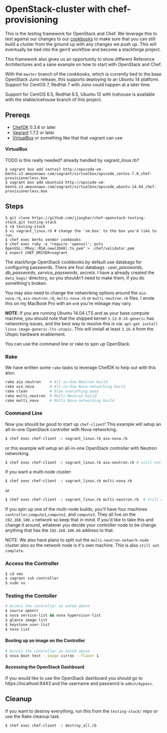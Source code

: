 # OpenStack-cluster with chef-provisioning

This is the testing framework for OpenStack and Chef. We leverage this to test against our changes to our [cookbooks](https://wiki.openstack.org/wiki/Chef/GettingStarted) to make sure
that you can still build a cluster from the ground up with any changes we push up. This will eventually be tied into the gerrit workflow
and become a stackforge project.

This framework also gives us an opportunity to show different Reference Architectures and a sane example on how to start with OpenStack and Chef.

With the `master` branch of the cookbooks, which is currently tied to the base OpenStack Juno release, this supports deploying to an Ubuntu 14 platform.  Support for CentOS 7, RedHat 7 with Juno could happen at a later time.

Support for CentOS 6.5, RedHat 6.5, Ubuntu 12 with Icehouse is available with the stable/icehouse branch of this project.

## Prereqs

- [ChefDK](https://downloads.chef.io/chef-dk/) 0.3.6 or later
- [Vagrant](https://www.vagrantup.com/downloads.html) 1.7.2 or later
- [VirtualBox](https://www.virtualbox.org/wiki/Downloads) or something like that that vagrant can use

#### VirtualBox
TODO is this really needed? already handled by vagrant_linux.rb?
```shell
$ vagrant box add centos7 http://opscode-vm-bento.s3.amazonaws.com/vagrant/virtualbox/opscode_centos-7.0_chef-provisionerless.box
$ vagrant box add ubuntu14 http://opscode-vm-bento.s3.amazonaws.com/vagrant/virtualbox/opscode_ubuntu-14.04_chef-provisionerless.box
```

## Steps

```shell
$ git clone https://github.com/jjasghar/chef-openstack-testing-stack.git testing-stack
$ cd testing-stack
$ vi vagrant_linux.rb # change the 'vm.box' to the box you'd like to run.
$ chef exec berks vendor cookbooks
$ chef exec ruby -e "require 'openssl'; puts OpenSSL::PKey::RSA.new(2048).to_pem" > .chef/validator.pem
$ export CHEF_DRIVER=vagrant
```

The stackforge OpenStack cookbooks by default use databags for configuring passwords.  There are four databags : *user_passwords*, *db_passwords*, *service_passwords*, *secrets*. I have a already created
the `data_bags/` directory, so you shouldn't need to make them, if you do something's broken.

You may also need to change the networking options around the `aio-nova.rb`, `aio-neutron.rb`, `multi-nova.rb` or `multi-neutron.rb`
files. I wrote this on my MacBook Pro with an `en0` you're mileage may vary.

**NOTE**: If you are running Ubuntu 14.04 LTS and as your base compute machine, you should note that the shipped kernel `3.13.0-24-generic` has networking issues, and the best way to resolve this is via: `apt-get install linux-image-generic-lts-utopic`. This will install at least `3.16.0`
from the Utopic hardware enablement.

You can use the command line or rake to spin up OpenStack.

### Rake 

We have written some `rake` tasks to leverage ChefDK to help out with this also:
```bash
rake aio_neutron    # All-in-One Neutron build
rake aio_nova       # All-in-One Nova-networking build
rake clean          # blow everything away
rake multi_neutron  # Multi-Neutron build
rake multi_nova     # Multi-Nova-networking build
```

### Command Line

Now you should be good to start up `chef-client`!
This example will setup an all-in-one OpenStack controller with Nova networking.
```bash
$ chef exec chef-client -z vagrant_linux.rb aio-nova.rb
```
or this example will setup an all-in-one OpenStack controller with Neutron networking.
```bash
$ chef exec chef-client -z vagrant_linux.rb aio-neutron.rb # still not complete
```
If you want a multi-node cluster:
```bash
$ chef exec chef-client -z vagrant_linux.rb multi-nova.rb
```
or
```bash
$ chef exec chef-client -z vagrant_linux.rb multi-neutron.rb  # still not complete
```
If you spin up one of the multi-node builds, you'll have four machines `controller`,`compute1`,`compute2`, and `compute3`. They all live on the
`192.168.100.x` network so keep that in mind. If you'd like to take this and change it around, whatever you decide your controller
node to be change anything that has the `192.168.100.60` address to that.

NOTE: We also have plans to split out the `multi-neutron-network-node` cluster also so the network node is it's own machine.
This is also `still not complete`.

### Access the Controller

```bash
$ cd vms
$ vagrant ssh controller
$ sudo su -
```

### Testing the Contoller

```bash
# Access the controller as noted above
$ source openrc
$ nova service-list && nova hypervisor-list
$ glance image-list
$ keystone user-list
$ nova list
```

#### Booting up an image on the Controller

```bash
# Access the controller as noted above
$ nova boot test --image cirros --flavor 1
```

#### Accessing the OpenStack Dashboard 

If you would like to use the OpenStack dashboard you should go to https://localhost:9443 and the username and password is `admin/mypass`.

## Cleanup

If you want to destroy everything, run this from the `testing-stack/` repo or use the Rake cleanup task.

```bash
$ chef exec chef-client -z destroy_all.rb
```
